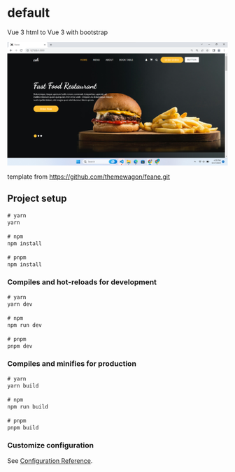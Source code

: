 # default
Vue 3 html to Vue 3 with bootstrap

![Alt text](image.png)

template from https://github.com/themewagon/feane.git
## Project setup

```
# yarn
yarn

# npm
npm install

# pnpm
npm install
```

### Compiles and hot-reloads for development

```
# yarn
yarn dev

# npm
npm run dev

# pnpm
pnpm dev
```

### Compiles and minifies for production

```
# yarn
yarn build

# npm
npm run build

# pnpm
pnpm build
```

### Customize configuration

See [Configuration Reference](https://vitejs.dev/config/).
